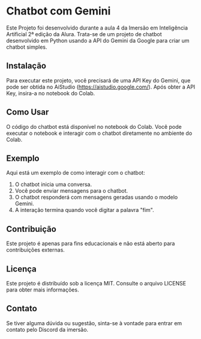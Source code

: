 # Chatbot com Gemini

Este Projeto foi desenvolvido durante a aula 4 da Imersão em Inteligência Artificial 2ª edição da Alura. Trata-se de um projeto de chatbot desenvolvido em Python usando a API do Gemini da Google para criar um chatbot simples.

## Instalação

Para executar este projeto, você precisará de uma API Key do Gemini, que pode ser obtida no AiStudio (https://aistudio.google.com/). Após obter a API Key, insira-a no notebook do Colab.

## Como Usar

O código do chatbot está disponível no notebook do Colab. Você pode executar o notebook e interagir com o chatbot diretamente no ambiente do Colab.

## Exemplo

Aqui está um exemplo de como interagir com o chatbot:

1. O chatbot inicia uma conversa.
2. Você pode enviar mensagens para o chatbot.
3. O chatbot responderá com mensagens geradas usando o modelo Gemini.
4. A interação termina quando você digitar a palavra "fim". 

## Contribuição

Este projeto é apenas para fins educacionais e não está aberto para contribuições externas.

## Licença

Este projeto é distribuído sob a licença MIT. Consulte o arquivo LICENSE para obter mais informações.

## Contato

Se tiver alguma dúvida ou sugestão, sinta-se à vontade para entrar em contato pelo Discord da imersão.
